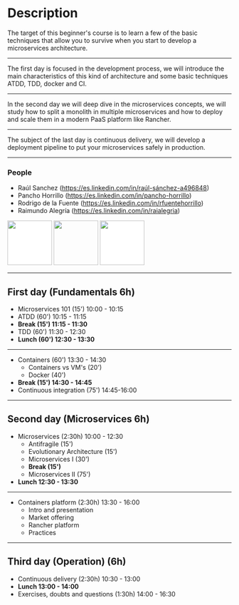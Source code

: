 # Description

The target of this beginner's course is to learn a few of the basic techniques
that allow you to survive when you start to develop a microservices architecture.

---

The first day is focused in the development process, we will introduce the main characteristics of this kind
of architecture and some basic techniques ATDD, TDD, docker and CI.

---

In the second day we will deep dive in the microservices concepts, we will study how to split a monolith in multiple microservices and
how to deploy and scale them in a modern PaaS platform like Rancher.

---

The subject of the last day is continuous delivery, we will develop a deployment pipeline to put your
microservices safely in production.

---

### People

* Raúl Sanchez (https://es.linkedin.com/in/raúl-sánchez-a496848)
* Pancho Horrillo (https://es.linkedin.com/in/pancho-horrillo)
* Rodrigo de la Fuente (https://es.linkedin.com/in/rfuentehorrillo)
* Raimundo Alegría (https://es.linkedin.com/in/raialegria)

<img src="./images/rancher_logo.png" height="100" style="background:white; border:none; box-shadow:none;">
<img src="./images/bbva_logo.jpg"  height="100" style="background:none; border:none; box-shadow:none;">
<img src="./images/beeva_logo.png" height="100" style="background:white; border:none; box-shadow:none;">

---

## First day (Fundamentals 6h)

* Microservices 101 (15') 10:00 - 10:15
* ATDD (60')  10:15 - 11:15
* **Break (15') 11:15 - 11:30**
* TDD (60')   11:30 - 12:30
* **Lunch (60') 12:30 - 13:30**

---

* Containers (60') 13:30 - 14:30
  * Containers vs VM's (20')
  * Docker (40')
* **Break (15')  14:30 - 14:45**
* Continuous integration (75') 14:45-16:00

---

## Second day (Microservices 6h)

* Microservices (2:30h) 10:00 - 12:30
  * Antifragile (15')
  * Evolutionary Architecture (15')
  * Microservices I (30')
  * **Break (15')**
  *  Microservices II (75')
* **Lunch 12:30 - 13:30**

---

* Containers platform (2:30h) 13:30 - 16:00
  * Intro and presentation 
  * Market offering
  * Rancher platform
  * Practices

---

## Third day (Operation) (6h)

* Continuous delivery (2:30h) 10:30 - 13:00
* **Lunch 13:00 - 14:00**
* Exercises, doubts and questions (1:30h) 14:00 - 16:30

